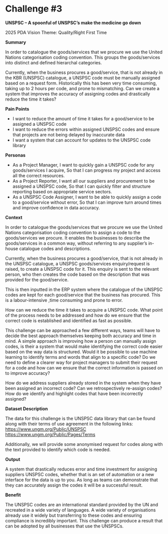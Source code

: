 
# Challenge #3

**UNSPSC – A spoonful of UNSPSC’s make the medicine go down**

2025 PDA Vision Theme: 
Quality/Right First Time

**Summary**

In order to catalogue the goods/services that we procure we use the United Nations categorisation coding convention. This groups the goods/services into distinct and defined hierarchal categories.

Currently, when the business procures a good/service, that is not already in the KBR (UNSPSC) catalogue, a UNSPSC code must be manually assigned based on a request form. Historically this has been very time consuming, taking up to 2 hours per code, and prone to mismatching. Can we create a system that improves the accuracy of assigning codes and drastically reduce the time it takes?


**Pain Points**

- I want to reduce the amount of time it takes for a good/service to be assigned a UNSPSC code
- I want to reduce the errors within assigned UNSPSC codes and ensure that projects are not being delayed by inaccurate data
- I want a system that can account for updates to the UNSPSC code library

**Personas**

- As a Project Manager, I want to quickly gain a UNSPSC code for any goods/services I acquire, So that I can progress my project and access all the correct resources.
- As a Project Reporter, I want all our suppliers and procurement to be assigned a UNSPSC code, So that I can quickly filter and structure reporting based on appropriate service sectors.
- As a UNSPSC Code Assigner, I want to be able to quickly assign a code to a good/service without error, So that I can improve turn around times and improve confidence in data accuracy.

**Context**

In order to catalogue the goods/services that we procure we use the United Nations categorisation coding convention to assign a code to the goods/services we procure. It enables the businesses to describe the goods/services in a common way, without referring to any supplier’s in-house catalogue codes and descriptions. 

Currently, when the business procures a good/service, that is not already in the UNSPSC catalogue, a UNSPSC goods/services enquiry/request is raised, to create a UNSPSC code for it. This enquiry is sent to the relevant person, who then creates the code based on the description that was provided for the good/service.

This is then inputted in the ERP system where the catalogue of the UNSPSC codes are kept for each good/service that the business has procured. This is a labour-intensive ,time consuming and prone to error.

How can we reduce the time it takes to acquire a UNSPSC code. What point of the process needs to be addressed and how do we ensure that the correct code is established and identified as fast as possible.

This challenge can be approached a few different ways, teams will have to decide the best approach themselves keeping both accuracy and time in mind. A simple approach is improving how a person can manually assign codes, is their a system that would make identifying the correct code easier based on the way data is structured. Would it be possible to use machine learning to identify terms and words that align to a specific code? Do we need to define a clearer way for project managers to submit their request for a code and how can we ensure that the correct information is passed on to improve accuracy?

How do we address suppliers already stored in the system when they have been assigned an incorrect code? Can we retrospectively re-assign codes? How do we identify and highlight codes that have been incorrectly assigned?

**Dataset Description**

The data for this challenge is the UNSPSC data library that can be found along with their terms of use agreement in the following links:
https://www.ungm.org/Public/UNSPSC
https://www.ungm.org/Public/Pages/Terms

Additionally, we will provide some anonymised request for codes along with the text provided to identify which code is needed.


**Output**

A system that drastically reduces error and time investment for assigning suppliers UNSPSC codes, whether that is an set of automation or a new interface for the data is up to you. As long as teams can demonstrate that they can accurately assign the codes it will be a successful result.

**Benefit**

The UNSPSC codes are an international standard provided by the UN and recreated in a wide variety of languages. A wide variety of organisations already use it widely but transferring to these codes and ensuring compliance is incredibly important. This challenge can produce a result that can be adopted by all businesses that use the UNSPSCs.
